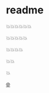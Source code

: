 **readme**
=================
:boom::boom::boom::collision::collision::collision:


:boom::boom::collision::collision::collision:


:boom::boom::collision::collision:


:boom::collision:


:collision:


[:globe_with_meridians:](http://heliqin.github.com)
